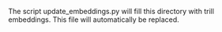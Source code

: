 The script update_embeddings.py will fill this directory with trill embeddings. This file will automatically be replaced.